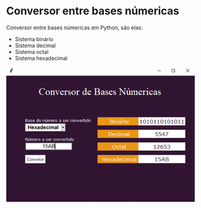 # Conversor entre bases númericas
Conversor entre bases númericas em Python, são elas:
- Sistema binário
- Sistema decimal
- Sistema octal
- Sistema hexadecimal

![Screenshot](SAD.png)
